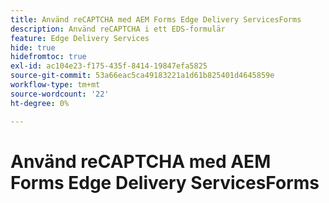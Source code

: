 ```yaml
---
title: Använd reCAPTCHA med AEM Forms Edge Delivery ServicesForms
description: Använd reCAPTCHA i ett EDS-formulär
feature: Edge Delivery Services
hide: true
hidefromtoc: true
exl-id: ac104e23-f175-435f-8414-19847efa5825
source-git-commit: 53a66eac5ca49183221a1d61b825401d4645859e
workflow-type: tm+mt
source-wordcount: '22'
ht-degree: 0%

---
```


# Använd reCAPTCHA med AEM Forms Edge Delivery ServicesForms
